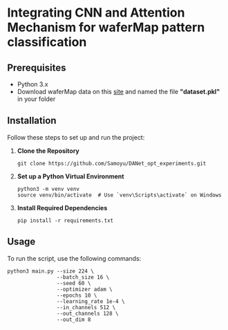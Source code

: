 # Integrating CNN and Attention Mechanism for waferMap pattern classification
## Prerequisites

- Python 3.x
- Download waferMap data on this [site](https://www.kaggle.com/datasets/qingyi/wm811k-wafer-map) and named the file **"dataset.pkl"** in your folder

## Installation
Follow these steps to set up and run the project:

1. **Clone the Repository**
   ```
   git clone https://github.com/Samoyu/DANet_opt_experiments.git
   ```

2. **Set up a Python Virtual Environment**
   ```
   python3 -m venv venv
   source venv/bin/activate  # Use `venv\Scripts\activate` on Windows
   ```

3. **Install Required Dependencies**
   ```
   pip install -r requirements.txt
   ```


## Usage

To run the script, use the following commands:

```
python3 main.py --size 224 \
                --batch_size 16 \
                --seed 60 \
                --optimizer adam \
                --epochs 10 \
                --learning_rate 1e-4 \
                --in_channels 512 \
                --out_channels 128 \
                --out_dim 8
```